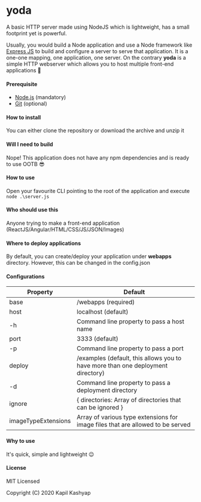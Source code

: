 # yoda
A basic HTTP server made using NodeJS which is lightweight, has a small footprint yet is powerful.

Usually, you would build a Node application and use a Node framework like [Express JS](https://github.com/expressjs/express) to build and configure a server to serve that application. It is a one-one mapping, one application, one server. On the contrary **yoda** is a simple HTTP webserver which allows you to host multiple front-end applications :slightly_smiling_face:

#### Prerequisite
* [Node.js](https://nodejs.org/en/download/) (mandatory)
* [Git](https://git-scm.com/downloads) (optional)

#### How to install
You can either clone the repository or download the archive and unzip it

#### Will I need to build
Nope! This application does not have any npm dependencies and is ready to use OOTB 😎

#### How to use
Open your favourite CLI pointing to the root of the application and execute
`node .\server.js`

#### Who should use this
Anyone trying to make a front-end application (ReactJS/Angular/HTML/CSS/JS/JSON/Images)

#### Where to deploy applications
By default, you can create/deploy your application under **webapps** directory. However, this can be changed in the config.json

#### Configurations
Property | Default
-------- | -------
base | /webapps (required)
host | localhost (default)
-h | Command line property to pass a host name
port | 3333 (default)
-p | Command line property to pass a port
deploy | /examples (default, this allows you to have more than one deployment directory)
-d | Command line property to pass a deployment directory
ignore | { directories: Array of directories that can be ignored }
imageTypeExtensions | Array of various type extensions for image files that are allowed to be served

#### Why to use
It's quick, simple and lightweight :wink:

#### License
MIT Licensed

Copyright (C) 2020 Kapil Kashyap
